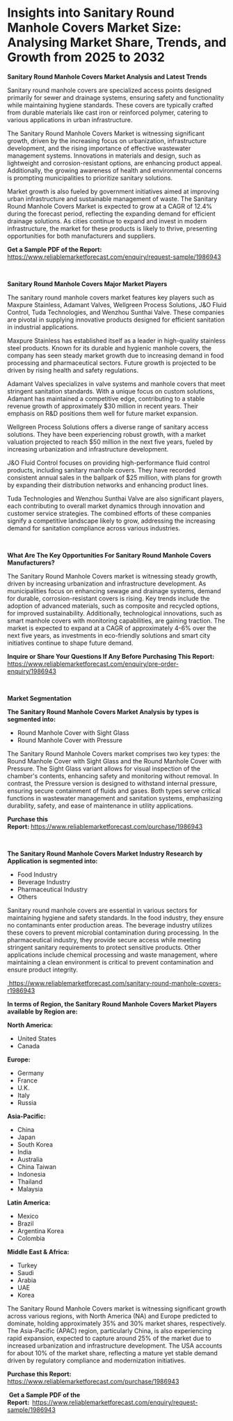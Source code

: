 <p><h1>Insights into Sanitary Round Manhole Covers Market Size: Analysing Market Share, Trends, and Growth from 2025 to 2032</h1></p><p><strong>Sanitary Round Manhole Covers Market Analysis and Latest Trends</strong></p>
<p><p>Sanitary round manhole covers are specialized access points designed primarily for sewer and drainage systems, ensuring safety and functionality while maintaining hygiene standards. These covers are typically crafted from durable materials like cast iron or reinforced polymer, catering to various applications in urban infrastructure.</p><p>The Sanitary Round Manhole Covers Market is witnessing significant growth, driven by the increasing focus on urbanization, infrastructure development, and the rising importance of effective wastewater management systems. Innovations in materials and design, such as lightweight and corrosion-resistant options, are enhancing product appeal. Additionally, the growing awareness of health and environmental concerns is prompting municipalities to prioritize sanitary solutions.</p><p>Market growth is also fueled by government initiatives aimed at improving urban infrastructure and sustainable management of waste. The Sanitary Round Manhole Covers Market is expected to grow at a CAGR of 12.4% during the forecast period, reflecting the expanding demand for efficient drainage solutions. As cities continue to expand and invest in modern infrastructure, the market for these products is likely to thrive, presenting opportunities for both manufacturers and suppliers.</p></p>
<p><strong>Get a Sample PDF of the Report:&nbsp;</strong> <a href="https://www.reliablemarketforecast.com/enquiry/request-sample/1986943?utm_campaign=3099&utm_medium=2&utm_source=Github&utm_content=ia&utm_term=12042025&utm_id=sanitary-round-manhole-covers">https://www.reliablemarketforecast.com/enquiry/request-sample/1986943</a></p>
<p>&nbsp;</p>
<p><strong>Sanitary Round Manhole Covers Major Market Players</strong></p>
<p><p>The sanitary round manhole covers market features key players such as Maxpure Stainless, Adamant Valves, Wellgreen Process Solutions, J&O Fluid Control, Tuda Technologies, and Wenzhou Sunthai Valve. These companies are pivotal in supplying innovative products designed for efficient sanitation in industrial applications.</p><p>Maxpure Stainless has established itself as a leader in high-quality stainless steel products. Known for its durable and hygienic manhole covers, the company has seen steady market growth due to increasing demand in food processing and pharmaceutical sectors. Future growth is projected to be driven by rising health and safety regulations.</p><p>Adamant Valves specializes in valve systems and manhole covers that meet stringent sanitation standards. With a unique focus on custom solutions, Adamant has maintained a competitive edge, contributing to a stable revenue growth of approximately $30 million in recent years. Their emphasis on R&D positions them well for future market expansion.</p><p>Wellgreen Process Solutions offers a diverse range of sanitary access solutions. They have been experiencing robust growth, with a market valuation projected to reach $50 million in the next five years, fueled by increasing urbanization and infrastructure development.</p><p>J&O Fluid Control focuses on providing high-performance fluid control products, including sanitary manhole covers. They have recorded consistent annual sales in the ballpark of $25 million, with plans for growth by expanding their distribution networks and enhancing product lines.</p><p>Tuda Technologies and Wenzhou Sunthai Valve are also significant players, each contributing to overall market dynamics through innovation and customer service strategies. The combined efforts of these companies signify a competitive landscape likely to grow, addressing the increasing demand for sanitation compliance across various industries.</p></p>
<p>&nbsp;</p>
<p><strong>What Are The Key Opportunities For Sanitary Round Manhole Covers Manufacturers?</strong></p>
<p><p>The Sanitary Round Manhole Covers market is witnessing steady growth, driven by increasing urbanization and infrastructure development. As municipalities focus on enhancing sewage and drainage systems, demand for durable, corrosion-resistant covers is rising. Key trends include the adoption of advanced materials, such as composite and recycled options, for improved sustainability. Additionally, technological innovations, such as smart manhole covers with monitoring capabilities, are gaining traction. The market is expected to expand at a CAGR of approximately 4-6% over the next five years, as investments in eco-friendly solutions and smart city initiatives continue to shape future demand.</p></p>
<p><strong>Inquire or Share Your Questions If Any Before Purchasing This Report:</strong> <a href="https://www.reliablemarketforecast.com/enquiry/pre-order-enquiry/1986943?utm_campaign=3099&utm_medium=2&utm_source=Github&utm_content=ia&utm_term=12042025&utm_id=sanitary-round-manhole-covers">https://www.reliablemarketforecast.com/enquiry/pre-order-enquiry/1986943</a></p>
<p>&nbsp;</p>
<p><strong>Market Segmentation</strong></p>
<p><strong>The Sanitary Round Manhole Covers Market Analysis by types is segmented into:</strong></p>
<p><ul><li>Round Manhole Cover with Sight Glass</li><li>Round Manhole Cover with Pressure</li></ul></p>
<p><p>The Sanitary Round Manhole Covers market comprises two key types: the Round Manhole Cover with Sight Glass and the Round Manhole Cover with Pressure. The Sight Glass variant allows for visual inspection of the chamber's contents, enhancing safety and monitoring without removal. In contrast, the Pressure version is designed to withstand internal pressure, ensuring secure containment of fluids and gases. Both types serve critical functions in wastewater management and sanitation systems, emphasizing durability, safety, and ease of maintenance in utility applications.</p></p>
<p><strong>Purchase this Report:&nbsp;</strong><a href="https://www.reliablemarketforecast.com/purchase/1986943?utm_campaign=3099&utm_medium=2&utm_source=Github&utm_content=ia&utm_term=12042025&utm_id=sanitary-round-manhole-covers">https://www.reliablemarketforecast.com/purchase/1986943</a></p>
<p>&nbsp;</p>
<p><strong>The Sanitary Round Manhole Covers Market Industry Research by Application is segmented into:</strong></p>
<p><ul><li>Food Industry</li><li>Beverage Industry</li><li>Pharmaceutical Industry</li><li>Others</li></ul></p>
<p><p>Sanitary round manhole covers are essential in various sectors for maintaining hygiene and safety standards. In the food industry, they ensure no contaminants enter production areas. The beverage industry utilizes these covers to prevent microbial contamination during processing. In the pharmaceutical industry, they provide secure access while meeting stringent sanitary requirements to protect sensitive products. Other applications include chemical processing and waste management, where maintaining a clean environment is critical to prevent contamination and ensure product integrity.</p></p>
<p><a href="https://www.reliablemarketforecast.com/sanitary-round-manhole-covers-r1986943?utm_campaign=3099&utm_medium=2&utm_source=Github&utm_content=ia&utm_term=12042025&utm_id=sanitary-round-manhole-covers">&nbsp;https://www.reliablemarketforecast.com/sanitary-round-manhole-covers-r1986943</a></p>
<p><strong>In terms of Region, the Sanitary Round Manhole Covers Market Players available by Region are:</strong></p>
<p>
    <p> <strong> North America: </strong>
        <ul>
            <li>United States</li>
            <li>Canada</li>
        </ul>
        </p> 
    <p> <strong> Europe: </strong>
        <ul>
            <li>Germany</li>
            <li>France</li>
            <li>U.K.</li>
            <li>Italy</li>
            <li>Russia</li>
        </ul>
        </p> 
    <p> <strong> Asia-Pacific: </strong>
        <ul>
            <li>China</li>
            <li>Japan</li>
            <li>South Korea</li>
            <li>India</li>
            <li>Australia</li>
            <li>China Taiwan</li>
            <li>Indonesia</li>
            <li>Thailand</li>
            <li>Malaysia</li>
        </ul>
        </p> 
    <p> <strong> Latin America: </strong>
        <ul>
            <li>Mexico</li>
            <li>Brazil</li>
            <li>Argentina Korea</li>
            <li>Colombia</li>
        </ul>
        </p> 
    <p> <strong> Middle East & Africa: </strong>
        <ul>
            <li>Turkey</li>
            <li>Saudi</li>
            <li>Arabia</li>
            <li>UAE</li>
            <li>Korea</li>
        </ul>
    </p>
    </p>
<p><p>The Sanitary Round Manhole Covers market is witnessing significant growth across various regions, with North America (NA) and Europe predicted to dominate, holding approximately 35% and 30% market shares, respectively. The Asia-Pacific (APAC) region, particularly China, is also experiencing rapid expansion, expected to capture around 25% of the market due to increased urbanization and infrastructure development. The USA accounts for about 10% of the market share, reflecting a mature yet stable demand driven by regulatory compliance and modernization initiatives.</p></p>
<p><strong>Purchase this Report: </strong><a href="https://www.reliablemarketforecast.com/purchase/1986943?utm_campaign=3099&utm_medium=2&utm_source=Github&utm_content=ia&utm_term=12042025&utm_id=sanitary-round-manhole-covers">https://www.reliablemarketforecast.com/purchase/1986943</a></p>
<p>&nbsp;<strong>Get a Sample PDF of the Report:&nbsp;&nbsp;</strong><a href="https://www.reliablemarketforecast.com/enquiry/request-sample/1986943?utm_campaign=3099&utm_medium=2&utm_source=Github&utm_content=ia&utm_term=12042025&utm_id=sanitary-round-manhole-covers">https://www.reliablemarketforecast.com/enquiry/request-sample/1986943</a></p>
<p><strong></strong></p>
<p><p></p><p></p><p></p></p>